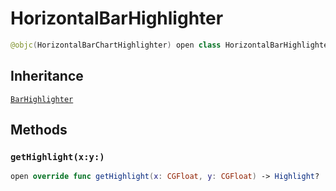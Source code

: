 # HorizontalBarHighlighter

``` swift
@objc(HorizontalBarChartHighlighter) open class HorizontalBarHighlighter: BarHighlighter
```

## Inheritance

[`BarHighlighter`](/BarHighlighter)

## Methods

### `getHighlight(x:y:)`

``` swift
open override func getHighlight(x: CGFloat, y: CGFloat) -> Highlight?
```
